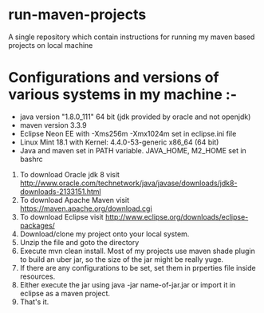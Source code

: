 # run-maven-projects
A single repository which contain instructions for running my maven based projects on local machine

# Configurations and versions of various systems in my machine :-
  - java version "1.8.0_111" 64 bit (jdk provided by oracle and not openjdk)
  - maven version 3.3.9
  - Eclipse Neon EE with -Xms256m -Xmx1024m set in eclipse.ini file
  - Linux Mint 18.1 with Kernel: 4.4.0-53-generic x86_64 (64 bit)
  - Java and maven set in PATH variable. JAVA_HOME, M2_HOME set in bashrc
  
  1) To download Oracle jdk 8 visit http://www.oracle.com/technetwork/java/javase/downloads/jdk8-downloads-2133151.html
  2) To download Apache Maven visit https://maven.apache.org/download.cgi
  3) To download Eclipse visit http://www.eclipse.org/downloads/eclipse-packages/
  4) Download/clone my project onto your local system.
  5) Unzip the file and goto the directory 
  6) Execute mvn clean install. Most of my projects use maven shade plugin to build an uber jar, so the size of the jar might be really yuge.
  7) If there are any configurations to be set, set them in prperties file inside resources.
  8) Either execute the jar using java -jar name-of-jar.jar or import it in eclipse as a maven project.
  9) That's it.
